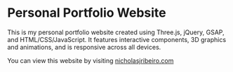 # Personal Portfolio Website

This is my personal portfolio website created using Three.js, jQuery, GSAP, and HTML/CSS/JavaScript. It features interactive components, 3D graphics and animations, and is responsive across all devices.

You can view this website by visiting [nicholasjribeiro.com](nicholasjribeiro.com)
